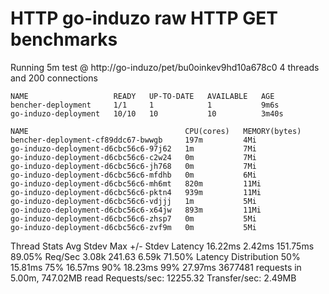 # HTTP go-induzo raw HTTP GET benchmarks

Running 5m test @ http://go-induzo/pet/bu0oinkev9hd10a678c0
  4 threads and 200 connections
```
NAME                   READY   UP-TO-DATE   AVAILABLE   AGE
bencher-deployment     1/1     1            1           9m6s
go-induzo-deployment   10/10   10           10          3m40s
```
```
NAME                                   CPU(cores)   MEMORY(bytes)   
bencher-deployment-cf89ddc67-bwwgb     197m         4Mi             
go-induzo-deployment-d6cbc56c6-97j62   1m           7Mi             
go-induzo-deployment-d6cbc56c6-c2w24   0m           7Mi             
go-induzo-deployment-d6cbc56c6-jh768   0m           7Mi             
go-induzo-deployment-d6cbc56c6-mfdhb   0m           6Mi             
go-induzo-deployment-d6cbc56c6-mh6mt   820m         11Mi            
go-induzo-deployment-d6cbc56c6-pktn4   939m         11Mi            
go-induzo-deployment-d6cbc56c6-vdjjj   1m           5Mi             
go-induzo-deployment-d6cbc56c6-x64jw   893m         11Mi            
go-induzo-deployment-d6cbc56c6-zhsp7   0m           5Mi             
go-induzo-deployment-d6cbc56c6-zvf9m   0m           5Mi             
```
 
  Thread Stats   Avg      Stdev     Max   +/- Stdev
    Latency    16.22ms    2.42ms 151.75ms   89.05%
    Req/Sec     3.08k   241.63     6.59k    71.50%
  Latency Distribution
     50%   15.81ms
     75%   16.57ms
     90%   18.23ms
     99%   27.97ms
  3677481 requests in 5.00m, 747.02MB read
Requests/sec:  12255.32
Transfer/sec:      2.49MB
